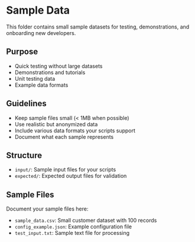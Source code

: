 # Sample Data

This folder contains small sample datasets for testing, demonstrations, and onboarding new developers.

## Purpose

- Quick testing without large datasets
- Demonstrations and tutorials
- Unit testing data
- Example data formats

## Guidelines

- Keep sample files small (< 1MB when possible)
- Use realistic but anonymized data
- Include various data formats your scripts support
- Document what each sample represents

## Structure

- `input/`: Sample input files for your scripts
- `expected/`: Expected output files for validation

## Sample Files

Document your sample files here:
- `sample_data.csv`: Small customer dataset with 100 records
- `config_example.json`: Example configuration file
- `test_input.txt`: Sample text file for processing
